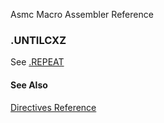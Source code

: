 Asmc Macro Assembler Reference

### .UNTILCXZ

See [.REPEAT](dot_repeat.md)

#### See Also

[Directives Reference](readme.md)
